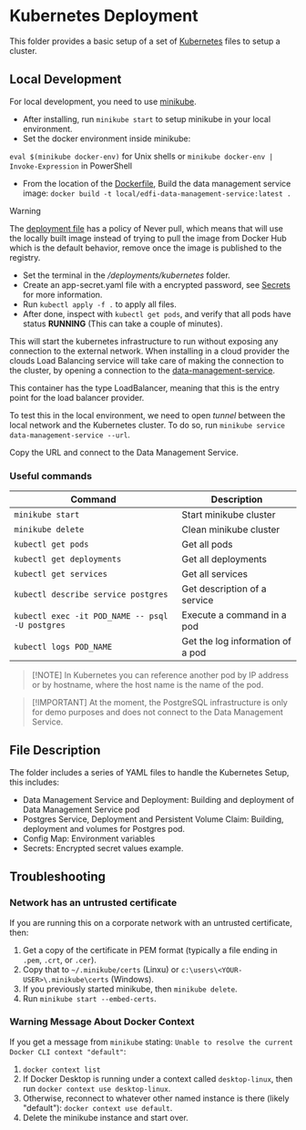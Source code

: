 # Kubernetes Deployment

This folder provides a basic setup of a set of
[Kubernetes](https://kubernetes.io/) files to setup a cluster.

## Local Development

For local development, you need to use
[minikube](https://minikube.sigs.k8s.io/docs/start/).

* After installing, run `minikube start` to setup minikube in your local
  environment.
* Set the docker environment inside minikube:

`eval $(minikube docker-env)` for Unix shells or `minikube docker-env |
Invoke-Expression` in PowerShell

* From the location of the [Dockerfile](src\Dockerfile), Build the data
management service image: `docker build -t
local/edfi-data-management-service:latest .`

> [!WARNING]
> The [deployment file](./data-management-service-deployment.yaml#L21) has a
> policy of Never pull, which means that will use the locally built image instead of
> trying to pull the image from Docker Hub which is the default behavior, remove
> once the image is published to the registry.

* Set the terminal in the */deployments/kubernetes* folder.
* Create an app-secret.yaml file with a encrypted password, see
  [Secrets](https://kubernetes.io/docs/concepts/configuration/secret/) for more
  information.
* Run `kubectl apply -f .` to apply all files.
* After done, inspect with `kubectl get pods`, and verify that all pods have
  status **RUNNING** (This can take a couple of minutes).

This will start the kubernetes infrastructure to run without exposing any
connection to the external network. When installing in a cloud provider the
clouds Load Balancing service will take care of making the connection to the
cluster, by opening a connection to the
[data-management-service](data-management-service.yaml).

This container has the type LoadBalancer, meaning that this is the entry point
for the load balancer provider.

To test this in the local environment, we need to open *tunnel* between the
local network and the Kubernetes cluster. To do so, run `minikube service
data-management-service --url`.

Copy the URL and connect to the Data Management Service.

### Useful commands

| Command                                         | Description                      |
| ----------------------------------------------- | ---------------------------------|
| `minikube start`                                | Start minikube cluster           |
| `minikube delete`                               | Clean minikube cluster           |
| `kubectl get pods`                              | Get all pods                     |
| `kubectl get deployments`                       | Get all deployments              |
| `kubectl get services`                          | Get all services                 |
| `kubectl describe service postgres`             | Get description of a service     |
| `kubectl exec -it POD_NAME -- psql -U postgres` | Execute a command in a pod       |
| `kubectl logs POD_NAME`                         | Get the log information of a pod |

> [!NOTE] In Kubernetes you can reference another pod by IP address or by
> hostname, where the host name is the name of the pod.

> [!IMPORTANT] At the moment, the PostgreSQL infrastructure is only for demo
> purposes and does not connect to the Data Management Service.

## File Description

The folder includes a series of YAML files to handle the Kubernetes Setup, this
includes:

* Data Management Service and Deployment: Building and deployment of Data
  Management Service pod
* Postgres Service, Deployment and Persistent Volume Claim: Building, deployment
  and volumes for Postgres pod.
* Config Map: Environment variables
* Secrets: Encrypted secret values example.

## Troubleshooting

### Network has an untrusted certificate

If you are running this on a corporate network with an untrusted certificate,
then:

1. Get a copy of the certificate in PEM format (typically a file ending in
   `.pem`, `.crt`, or `.cer`).
2. Copy that to `~/.minikube/certs` (Linxu) or
   `c:\users\<YOUR-USER>\.minikube\certs` (Windows).
3. If you previously started minikube, then `minikube delete`.
4. Run `minikube start --embed-certs`.

### Warning Message About Docker Context

If you get a message from `minikube` stating: `Unable to resolve the current
Docker CLI context "default"`:

1. `docker context list`
2. If Docker Desktop is running under a context called `desktop-linux`, then run
   `docker context use desktop-linux`.
3. Otherwise, reconnect to whatever other named instance is there (likely
   "default"): `docker context use default`.
4. Delete the minikube instance and start over.
